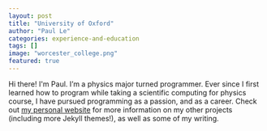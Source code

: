 ```yaml
---
layout: post
title: "University of Oxford"
author: "Paul Le"
categories: experience-and-education
tags: []
image: "worcester_college.png"
featured: true
---
```


Hi there! I'm Paul. I’m a physics major turned programmer. Ever since I first learned how to program while taking a scientific computing for physics course, I have pursued programming as a passion, and as a career. Check out [my personal website](https://www.lenpaul.com/) for more information on my other projects (including more Jekyll themes!), as well as some of my writing.
